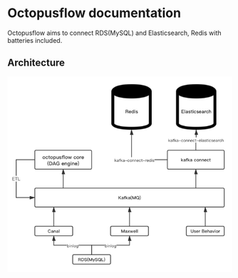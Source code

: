 # Octopusflow documentation

Octopusflow aims to connect RDS(MySQL) and Elasticsearch, Redis with batteries included.

## Architecture

![Octopusflow architecture](/img/octopusflow.png)
